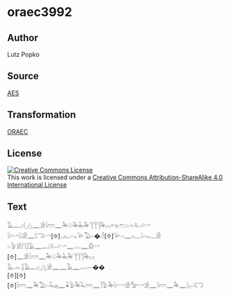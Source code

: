 # oraec3992

## Author

Lutz Popko

## Source

[AES](https://github.com/simondschweitzer/aes)

## Transformation

[ORAEC](https://oraec.github.io/)

## License

<a rel="license" href="http://creativecommons.org/licenses/by-sa/4.0/"><img alt="Creative Commons License" style="border-width:0" src="https://i.creativecommons.org/l/by-sa/4.0/88x31.png" /></a><br />This work is licensed under a <a rel="license" href="http://creativecommons.org/licenses/by-sa/4.0/">Creative Commons Attribution-ShareAlike 4.0 International License</a>

## Text

𓅓𓂝𓇋𓂻𓈖𓀀𓇋𓏠𓈖𓅆𓇳𓅆𓇓𓏤𓅆𓊹𓊹𓊹𓅆𓏥𓄞𓂧𓏛𓂡𓎡<br>
𓇋𓏌𓎡𓍛𓏤𓀀𓈖𓉐𓏤𓎡[⯑]𓂜𓏏𓏭𓅪𓅐𓏏�𓁐[⯑]𓅪𓏏𓈖𓆑𓇋𓏏𓆑𓀀<br>
𓏏𓅱𓀀𓉔𓄿𓈖𓂢𓂡𓎡𓈖𓂋𓈖𓀁𓎡<br>
[⯑]𓈖𓀀𓇋𓏠𓈖𓅆𓇳𓅆𓇓𓏤𓅆𓊹𓊹𓊹𓅆𓏥<br>
𓅓𓁹𓆼𓄿𓂝𓂻𓀀𓈖𓈖𓄿𓈖𓂋𓍿��<br>
[⯑][⯑]<br>
[⯑]𓇋𓏠𓈖𓅆𓅐𓏏𓆗𓐍𓈖𓇓𓅱𓅆𓆗𓏠𓈖𓍘𓅱𓅆𓇋𓏌𓎡𓀀𓅡𓎡𓀀𓈖𓇋𓏠𓈖𓅆𓈖𓇋𓊪𓏏𓉐<br>
